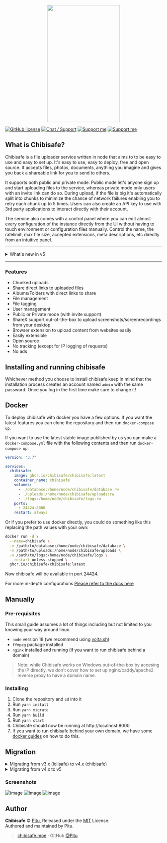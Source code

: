 <p align="center">
  <img width="234" height="376" src="https://lolisafe.moe/xjoghu.png">
</p>

[![GitHub license](https://img.shields.io/badge/license-MIT-blue.svg?style=flat-square)](https://raw.githubusercontent.com/kanadeko/Kuro/master/LICENSE)
[![Chat / Support](https://img.shields.io/badge/Chat%20%2F%20Support-discord-7289DA.svg?style=flat-square)](https://discord.gg/5g6vgwn)
[![Support me](https://img.shields.io/endpoint.svg?url=https%3A%2F%2Fshieldsio-patreon.vercel.app%2Fapi%3Fusername%3Dpitu%26type%3Dpledges&style=flat-square)](https://www.patreon.com/pitu)
[![Support me](https://img.shields.io/badge/Support-Buy%20me%20a%20coffee-yellow.svg?style=flat-square)](https://www.buymeacoffee.com/kana)

## What is Chibisafe?
Chibisafe is a file uploader service written in node that aims to to be easy to use and easy to set up. It's easy to use, easy to deploy, free and open source. It accepts files, photos, documents, anything you imagine and gives you back a shareable link for you to send to others.

It supports both public and private mode. Public mode let's anyone sign up and start uploading files to the service, whereas private mode only users with an invite link can do so. During upload, if the file is big it's automatically split into chunks to minimize the chance of network failures enabling you to retry each chunk up to 5 times. Users can also create an API key to use with 3rd party applications to interact directly with their account.

The service also comes with a control panel where you can edit almost every configuration of the instance directly from the UI without having to touch environment or configuration files manually. Control the name, the ratelimit, max file size, accepted extensions, meta descriptions, etc directly from an intuitive panel.

---

<details>
	<summary>What's new in v5</summary>


This release marks a new era for Chibisafe! 🚀
Completely rewritten in TypeScript and fixing most pain-points from the past, this new stable version is faster, easier to setup, easier to use and overall better.

- Fully written in TypeScript
- Better and faster file upload and file chunking logic
- Log everything to view with a custom log viewer
- Rewrite the old NuxtJS and Bulma frontend to Vite with Vue 3 and TailwindCSS
- Docker support out of the box
  - Try running `docker-compose up` from the root to have the project up and running in a flash
- Instead of `express` we're now using Fastify which is faster
- Switched from `knex` to [Prisma](https://www.prisma.io/)
- The routes have been reworked and the controllers are completely gone
  - This gives us more freedom to write routes
  - Routes accept an array of middlewares
  - Created a middleware system which is super easy to extend

Routes are TypeScript files located in `src/routes` and they need to export 2 things to be treated as such:

```ts
export const options = {
	url: '/admin/user/:uuid',
	method: 'get',
	middlewares: ['auth', 'admin']
};

export const run = async (req: Request, res: Response) => {
```

`options.url` and `options.method` are required while `middlewares` is an option array of middlewares to execute before the router executes the exported `run()` method. 

You can refer to [this commited file](https://github.com/WeebDev/chibisafe/blob/0661fb8bee67b253e5c6bcd4afa37f5da0996636/src/api/routes/GetVersion.ts) for an example


- Every incoming request will be logged to console while running the service in development mode
  - For production every log message will be saved to a daily rotating log found in the `/logs` folder
- Added an [Insomnia](https://insomnia.rest/) data export file to test routes (needs updating)
- Reworked the folder structure to better accommodate a monorepo.
- Switched from `npm` to `yarn` for monorepo capabilities
- We use [Turbo](https://github.com/vercel/turbo) no for building the project from the root folder
- Instead of having both a backend and frontend process, the frontend is now served as a static site from the backend
- Changed from dropzone to our new [Chibisafe Uploader](https://github.com/chibisafe/uploader) for more control
- Added the possibility to invite users to a closed instance via an invite link
- When opening a file preview, there are now Copy, Open and Delete buttons as the main actions
- Files can now be added and removed from albums from the file preview modal
- Videos and Audio can now be previewed in the file preview modal
- `npm run studio` will now open Prisma Studio in the browser to let you edit the database in real time
- [Development only] you can launch the entire chibisafe stack from Visual Studio Code actions now
- Prevent running chibisafe if core environment variables are missing, node version is not recent, or ffmpeg is not present in the system
- Albums now support being marked as NSFW to prevent loading the content before consent
- Changed how the meta tags system works. Before the user would need to supply a big `.env` file with all the information needed to be able to build both frontend and backend, now these values will be set by default enabling the user to change them through the settings panel on the chibisafe website. The only environment variable supported now is `PORT` to change it from the default which is `8000`, but it's not needed to build the service.
- Added a breadcrumbs component to make it easier to navigate back and forth on the dashboard
- Now you can delete files as an admin, which wasn't possible before
- The backend now injects the meta tags into the `index.html` page upon starting, in the future when the user changes those values from the settings panel the file should be reloaded to reflect the new changes without restarting the service.
- Added Masonry and List view of files, saving the preference locally
- Added better pagination with "Go to page" support thanks to @pilar6195 
- Added CTRL/CMD+V pasting of files on the homepage to upload directly from the clipboard
- Added handy debug feature to the frontend to nicely print things to browser console
</details>

---

### Features
- Chunked uploads
- Share direct links to uploaded files
- Albums/Folders with direct links to share
- File management
- File tagging
- User management
- Public or Private mode (with invite support)
- ShareX support out-of-the-box to upload screenshots/screenrecordings from your desktop
- Browser extension to upload content from websites easily
- Easily extensible
- Open source
- No tracking (except for IP logging of requests)
- No ads

## Installing and running chibisafe
Whichever method you choose to install chibisafe keep in mind that the installation process creates an account named `admin` with the same password. Once you log in the first time make sure to change it!

## Docker
To deploy chibisafe with docker you have a few options.
If you want the latest features you can clone the repository and then run `docker-compose up`.

If you want to use the latest stable image published by us you can make a `docker-compose.yml` file with the following contents and then run `docker-compose up`:
```yml
version: "3.7"

services:
  chibisafe:
    image: ghcr.io/chibisafe/chibisafe:latest
    container_name: chibisafe
    volumes:
      - ./database:/home/node/chibisafe/database:rw
      - ./uploads:/home/node/chibisafe/uploads:rw
      - ./logs:/home/node/chibisafe/logs:rw
    ports:
      - 24424:8000
    restart: always

```
Or if you prefer to use docker directly, you could do something like this replacing the path values with your own:
```bash
docker run -d \
  --name=chibisafe \
  -v /path/to/database:/home/node/chibisafe/database \
  -v /path/to/uploads:/home/node/chibisafe/uploads \
  -v /path/to/logs:/home/node/chibisafe/logs \
  --restart unless-stopped \
  ghcr.io/chibisafe/chibisafe:latest
```

Now chibisafe will be available in port 24424.

For more in-depth configurations [Please refer to the docs here](docs/docker/docker.md)

## Manually

### Pre-requisites
This small guide assumes a lot of things including but not limited to you knowing your way around linux.

- `node` version 18 (we recommend using [volta.sh](https://volta.sh/))
- `ffmpeg` package installed
- `nginx` installed and running (if you want to run chibisafe behind a domain)

> Note: while Chibisafe works on Windows out-of-the-box by accesing the IP directly, we don't cover how to set up nginx/caddy/apache2 reverse proxy to have a domain name.

### Installing
1. Clone the repository and `cd` into it
2. Run `yarn install`
3. Run `yarn migrate`
4. Run `yarn build`
5. Run `yarn start`
6. Chibisafe should now be running at http://localhost:8000
7. If you want to run chibisafe behind your own domain, we have some [docker guides](docs/docker/docker.md) on how to do this.

## Migration

<details>
  <summary>Migrating from v3.x (lolisafe) to v4.x (chibisafe)</summary>

If you are upgrading from `v3.x` to `v4.0.0` (lolisafe to chibisafe) and you want to keep your files and relations please read the [migration guide](docs/migrating-v3-to-v4.md). Keep in mind the migration is a best-effort script and it's recommended to start from scratch. That being said the migration does work but it's up to you to make a backup beforehand in case something goes wrong.

`v4.0.1` changed the hashing algorithm for a better, faster one. So if you are currently running v4.0.0 and decide to update to v4.0.1+ it's in your best interest to rehash all the files your instance is serving. To do this go to the chibisafe root folder and run `node src/api/utils/rehashDatabase.js`. Depending on how many files you have it can take a few minutes or hours, there's a progress bar that will give you an idea.
</details>

<details>
	<summary>Migrating from v4.x to v5</summary>

If you're upgrading from `v4.x` to `v5` you can run `yarn migrate-v4-to-v5` to start the migration process. Depending how many files you have in your old instance it can take up to 30 minutes so be patient. It'll ask you for the absolute path to your v4 sqlite database and then it'll proceed to migrate your data. Once the process is done there is one more thing to do, which is to move the old `./uploads` folder from chibisafe v4 to the root of your v5 folder.

> Note: if your uploads folder is in another location like a different/network drive and you are using symlinks, make sure to update the symlink to point it to the uploads folder in root of the new chibisafe
</details>

### Screenshots
<p align="center">
	
![image](https://github.com/chibisafe/chibisafe/assets/7425261/659068cd-f154-4fe0-860f-4478e0f859d5)
![image](https://github.com/chibisafe/chibisafe/assets/7425261/83dae9d1-5f71-404a-b79c-19fb4d0dfd62)
![image](https://github.com/chibisafe/chibisafe/assets/7425261/0dad05a8-f42b-4834-983f-2ca82eedb176)
	
</p>

## Author

**Chibisafe** © [Pitu](https://github.com/Pitu), Released under the [MIT](https://github.com/WeebDev/chibisafe/blob/master/LICENSE) License.<br>
Authored and maintained by Pitu.

> [chibisafe.moe](https://chibisafe.moe) · GitHub [@Pitu](https://github.com/Pitu)
